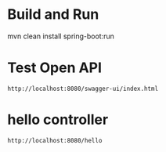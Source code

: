 # Build and Run

mvn clean install spring-boot:run

# Test Open API
`http://localhost:8080/swagger-ui/index.html`

# hello controller
`http://localhost:8080/hello`
